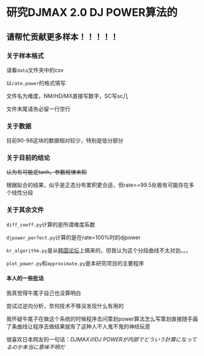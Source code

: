 # 研究DJMAX 2.0 DJ POWER算法的

## 请帮忙贡献更多样本！！！！！

### 关于样本格式

请看`data`文件夹中的csv

以`rate,power`的格式填写

文件名为难度，NM/HD/MX直接写数字，SC写sc几

文件末尾请务必留一行空行

### 关于数据

目前90-98这块的数据相对较少，特别是低分部分

### 关于目前的结论

~~认为有可能是tanh，参数规律未知~~

根据拟合的结果，似乎是正态分布累积更合适，但rate>=99.5处极有可能存在多个线性分段

### 关于其余文件

`diff_coeff.py`计算的是所谓难度系数

`djpower_perfect.py`计算的是在rate=100%时的djpower

`kr_algorithm.py`是从[韩国论坛](https://gall.dcinside.com/mgallery/board/view/?id=djmaxrespect&no=626587)上搞来的，但我认为这个分段曲线不太对劲。。。

`plot_power.py`和`approximate.py`是本研究项目的主要程序

#### 本人的一些批话

我真觉得牛尾子自己也没算明白

尝试过逆向分析，奈何技术不够没发现什么有用的

我怀疑牛尾子在做这个系统的时候程序去问策划power算法怎么写策划直接随手画了条曲线让程序去做结果就有了这种人不人鬼不鬼的神经玩意

很喜欢日本网友的一句话：*DJMAXのDJ POWERが内部でどういう計算になってるのか本当に意味不明だ*
